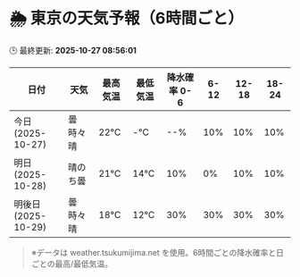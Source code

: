 # 🌦️ 東京の天気予報（6時間ごと）

🕒 最終更新: **2025-10-27 08:56:01**

| 日付 | 天気 | 最高気温 | 最低気温 | 降水確率 0-6 | 6-12 | 12-18 | 18-24 |
|------|------|----------|----------|------------|------|------|------|
| 今日 (2025-10-27) | 曇時々晴 | 22℃ | -℃ | --% | 10% | 10% | 10% |
| 明日 (2025-10-28) | 晴のち曇 | 21℃ | 14℃ | 10% | 0% | 10% | 10% |
| 明後日 (2025-10-29) | 曇時々晴 | 18℃ | 12℃ | 30% | 30% | 30% | 30% |

> ※データは weather.tsukumijima.net を使用。6時間ごとの降水確率と日ごとの最高/最低気温。